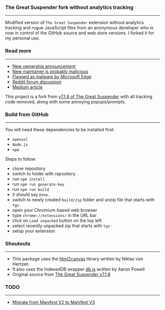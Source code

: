 <h3>The Great Suspender fork without analytics tracking</h3>
<hr>

Modified version of `The Great Suspender` extension without analytics tracking and rogue JavaScript files from an anonymous developer who is now in control of the GitHub source and web store versions. I forked it for my personal use.


<h3>Read more</h3>
<hr>

* [New ownership announcement](https://github.com/greatsuspender/thegreatsuspender/issues/1175)
* [New maintainer is probably malicious](https://github.com/greatsuspender/thegreatsuspender/issues/1263)
* [Flagged as malware by Microsoft Edge](https://www.windowscentral.com/great-suspender-extension-now-flagged-malware-edge-has-built-replacement)
* [Reddit forum discussion](https://old.reddit.com/r/HobbyDrama/comments/jouwq7/open_source_development_the_great_suspender_saga/)
* [Medium article](https://medium.com/nerd-for-tech/malware-in-browser-extensions-3805e8763dd5)

This project is a fork from [v7.1.8 of The Great Suspender](https://github.com/greatsuspender/thegreatsuspender) with all tracking code removed, along with some annoying popups/prompts.

<h3>Build from GitHub</h3>
<hr>

You will need these dependencies to be installed first:

* `openssl`
* `Node.js`
* `npm`

Steps to follow:

* clone repository
* switch to folder with repository 
* run `npm install`
* run `npm run generate-key`
* run `npm run build`
* it should say `Done.`
* switch to newly created `build/zip` folder and unzip file that starts with `tgs-`
* open your Chromium-based web browser
* type `chrome://extensions/` in the URL bar
* click on `Load unpacked` button on the top left
* select recently unpacked zip that starts with `tgs-`
* setup your extension


<h3>Shoutouts</h3>
<hr>

* This package uses the [html2canvas](https://github.com/niklasvh/html2canvas) library written by Niklas von Hertzen
* It also uses the IndexedDB wrapper [db.js](https://github.com/aaronpowell/db.js) written by Aaron Powell
* Original source from [The Great Suspender v7.1.8](https://github.com/greatsuspender/thegreatsuspender)


<h3>TODO</h3>
<hr>

* [Migrate from Manifest V2 to Manifest V3](https://developer.chrome.com/docs/extensions/migrating/)
